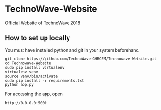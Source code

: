 # TechnoWave-Website

Official Website of TechnoWave 2018

## How to set up locally

You must have installed python and git in your system beforehand.

```
git clone https://github.com/TechnoWave-GHRCEM/Technowave-Website.git
cd Technowave-Website
sudo pip install virtualenv
virtualenv venv
source venv/bin/activate
sudo pip install -r requirements.txt
python app.py
```


For accessing the app, open
```
http://0.0.0.0:5000
```